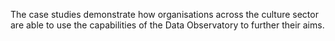 The case studies demonstrate how organisations across the culture sector are
able to use the capabilities of the Data Observatory to further their aims.
